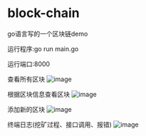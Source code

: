 # block-chain
go语言写的一个区块链demo

运行程序:go run main.go

运行端口:8000

查看所有区块
![image](https://github.com/vczs/block-chain/blob/main/image/show.png)

根据区块信息查看区块
![image](https://github.com/vczs/block-chain/blob/main/image/show_by_data.png)

添加新的区块
![image](https://github.com/vczs/block-chain/blob/main/image/next.png)

终端日志(挖矿过程、接口调用、报错)
![image](https://github.com/vczs/block-chain/blob/main/image/cmd_log.png)
